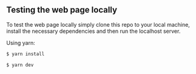 ## Testing the web page locally

To test the web page locally simply clone this repo to your local machine, install the necessary dependencies and then run the localhost server.

Using yarn:

```bash
$ yarn install
```

```bash
$ yarn dev
```